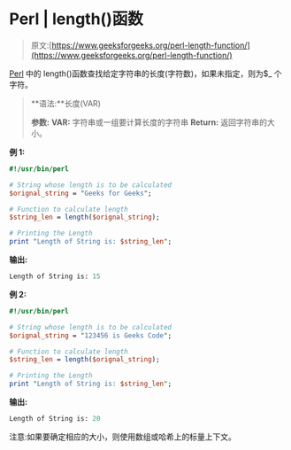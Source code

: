 # Perl | length()函数

> 原文:[https://www.geeksforgeeks.org/perl-length-function/](https://www.geeksforgeeks.org/perl-length-function/)

[Perl](https://www.geeksforgeeks.org/introduction-to-perl/) 中的 length()函数查找给定字符串的长度(字符数)，如果未指定，则为$_ 个字符。

> **语法:**长度(VAR)
> 
> **参数:**
> **VAR:** 字符串或一组要计算长度的字符串
> **Return:**
> 返回字符串的大小。

**例 1:**

```perl
#!/usr/bin/perl

# String whose length is to be calculated
$orignal_string = "Geeks for Geeks";

# Function to calculate length
$string_len = length($orignal_string);

# Printing the Length
print "Length of String is: $string_len";
```

**输出:**

```perl
Length of String is: 15
```

**例 2:**

```perl
#!/usr/bin/perl

# String whose length is to be calculated
$orignal_string = "123456 is Geeks Code";

# Function to calculate length
$string_len = length($orignal_string);

# Printing the Length
print "Length of String is: $string_len";
```

**输出:**

```perl
Length of String is: 20
```

注意:如果要确定相应的大小，则使用数组或哈希上的标量上下文。
